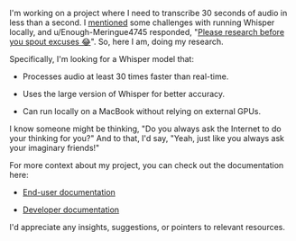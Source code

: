 I'm working on a project where I need to transcribe 30 seconds of audio in less than a second. I [mentioned](https://old.reddit.com/r/ADHD_Programmers/comments/1ernxsc/created_an_alwayson_transcription_app_to_capture/li7kdjd/) some challenges with running Whisper locally, and u/Enough-Meringue4745 responded, "[Please research before you spout excuses 😂](https://old.reddit.com/r/ADHD_Programmers/comments/1ernxsc/created_an_alwayson_transcription_app_to_capture/li8trw4/)". So, here I am, doing my research.

Specifically, I'm looking for a Whisper model that:

- Processes audio at least 30 times faster than real-time.

- Uses the large version of Whisper for better accuracy.

- Can run locally on a MacBook without relying on external GPUs.

I know someone might be thinking, "Do you always ask the Internet to do your thinking for you?" And to that, I'd say, "Yeah, just like you always ask your imaginary friends!"

For more context about my project, you can check out the documentation here:

- [End-user documentation](https://github.com/8ta4/say)

- [Developer documentation](https://github.com/8ta4/say/blob/6b649fb21978102d3ab9d6399aecb92768c90ef6/DONTREADME.md)

I'd appreciate any insights, suggestions, or pointers to relevant resources.

